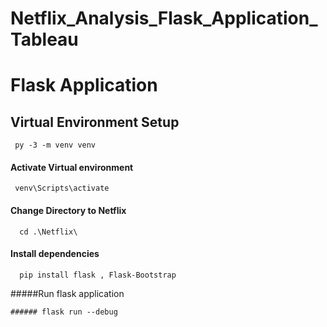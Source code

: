 # Netflix_Analysis_Flask_Application_Tableau

# Flask Application 

## Virtual Environment Setup
```
 py -3 -m venv venv
```
#### Activate Virtual environment
```
 venv\Scripts\activate
```
#### Change Directory to Netflix
```
  cd .\Netflix\
```
#### Install dependencies
```
  pip install flask , Flask-Bootstrap
```
#####Run flask application 
```
###### flask run --debug
```
